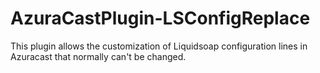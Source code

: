 # AzuraCastPlugin-LSConfigReplace
This plugin allows the customization of Liquidsoap configuration lines in Azuracast that normally can't be changed.
